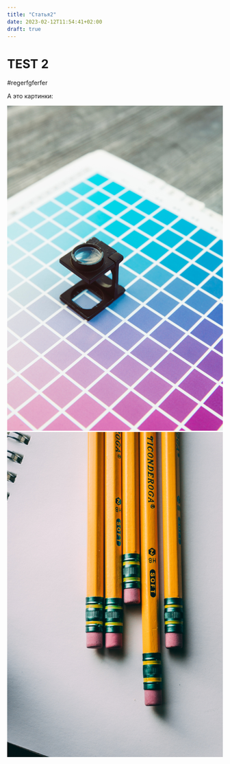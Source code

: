 ```yaml
---
title: "Статья2"
date: 2023-02-12T11:54:41+02:00
draft: true
---
```


# TEST 2


#regerfgferfer

А это картинки:


![](images/bbb.jpg)
![](aaa.jpg)

